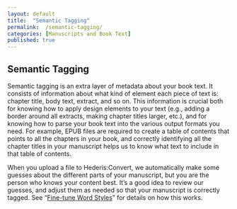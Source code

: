 ```yaml
---
layout: default
title:  "Semantic Tagging"
permalink:  /semantic-tagging/
categories: [Manuscripts and Book Text]
published: true
---
```


<section data-type="chapter" class="hsecchapter" data-hederis-type="hsecchapter" id="semantic-tagging" data-pi-attrs="id: semantic-tagging" role="doc-chapter" title="Semantic Tagging"><h1 data-hederis-type="hblkchaptitle" class="hblkchaptitle" id="popkxoVK7">Semantic Tagging</h1>
    <p class="hblkp" data-hederis-type="hblkp" id="pdUTal3Qy">Semantic tagging is an extra layer of metadata about your book text. It consists of information about what kind of element each piece of text is: chapter title, body text, extract, and so on. This information is crucial both for knowing how to apply design elements to your text (e.g., adding a border around all extracts, making chapter titles larger, etc.), and for knowing how to parse your book text into the various output formats you need. For example, EPUB files are required to create a table of contents that points to all the chapters in your book, and correctly identifying all the chapter titles in your manuscript helps us to know what text to include in that table of contents.</p>
    <p class="hblkp" data-hederis-type="hblkp" id="pIJ2Gt1KK">When you upload a file to Hederis:Convert, we automatically make some guesses about the different parts of your manuscript, but you are the person who knows your content best. It&#8217;s a good idea to review our guesses, and adjust them as needed so that your manuscript is correctly tagged. See &#8220;<a href="{% post_url 2019-05-22-14-Fine-tuneWordStyles %}"><span class="Hyperlink">Fine-tune Word Styles</span></a>&#8221; for details on how this works.</p>
    </section>
    
